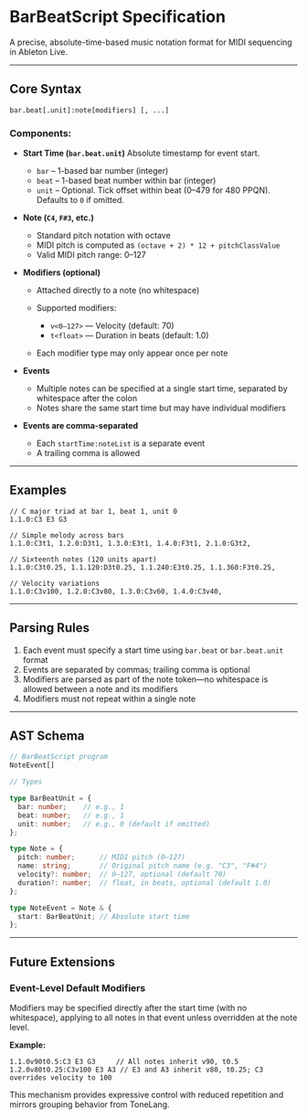 # BarBeatScript Specification

A precise, absolute-time-based music notation format for MIDI sequencing in Ableton Live.

---

## Core Syntax

```
bar.beat[.unit]:note[modifiers] [, ...]
```

### Components:

- **Start Time (`bar.beat.unit`)** Absolute timestamp for event start.

  - `bar` – 1-based bar number (integer)
  - `beat` – 1-based beat number within bar (integer)
  - `unit` – Optional. Tick offset within beat (0–479 for 480 PPQN). Defaults to `0` if omitted.

- **Note (`C4`, `F#3`, etc.)**

  - Standard pitch notation with octave
  - MIDI pitch is computed as `(octave + 2) * 12 + pitchClassValue`
  - Valid MIDI pitch range: 0–127

- **Modifiers (optional)**

  - Attached directly to a note (no whitespace)
  - Supported modifiers:

    - `v<0–127>` — Velocity (default: 70)
    - `t<float>` — Duration in beats (default: 1.0)

  - Each modifier type may only appear once per note

- **Events**

  - Multiple notes can be specified at a single start time, separated by whitespace after the colon
  - Notes share the same start time but may have individual modifiers

- **Events are comma-separated**

  - Each `startTime:noteList` is a separate event
  - A trailing comma is allowed

---

## Examples

```
// C major triad at bar 1, beat 1, unit 0
1.1.0:C3 E3 G3

// Simple melody across bars
1.1.0:C3t1, 1.2.0:D3t1, 1.3.0:E3t1, 1.4.0:F3t1, 2.1.0:G3t2,

// Sixteenth notes (120 units apart)
1.1.0:C3t0.25, 1.1.120:D3t0.25, 1.1.240:E3t0.25, 1.1.360:F3t0.25,

// Velocity variations
1.1.0:C3v100, 1.2.0:C3v80, 1.3.0:C3v60, 1.4.0:C3v40,
```

---

## Parsing Rules

1. Each event must specify a start time using `bar.beat` or `bar.beat.unit` format
2. Events are separated by commas; trailing comma is optional
3. Modifiers are parsed as part of the note token—no whitespace is allowed between a note and its modifiers
4. Modifiers must not repeat within a single note

---

## AST Schema

```ts
// BarBeatScript program
NoteEvent[]

// Types

type BarBeatUnit = {
  bar: number;    // e.g., 1
  beat: number;   // e.g., 1
  unit: number;   // e.g., 0 (default if omitted)
};

type Note = {
  pitch: number;      // MIDI pitch (0–127)
  name: string;       // Original pitch name (e.g. "C3", "F#4")
  velocity?: number;  // 0–127, optional (default 70)
  duration?: number;  // float, in beats, optional (default 1.0)
};

type NoteEvent = Note & {
  start: BarBeatUnit; // Absolute start time
};
```

---

## Future Extensions

### Event-Level Default Modifiers

Modifiers may be specified directly after the start time (with no whitespace), applying to all notes in that event
unless overridden at the note level.

**Example:**

```
1.1.0v90t0.5:C3 E3 G3     // All notes inherit v90, t0.5
1.2.0v80t0.25:C3v100 E3 A3 // E3 and A3 inherit v80, t0.25; C3 overrides velocity to 100
```

This mechanism provides expressive control with reduced repetition and mirrors grouping behavior from ToneLang.
